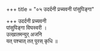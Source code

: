 +++
title = "०५ उदर्दनी प्रच्यवनी पांसुपिङ्गा"

+++
उदर्दनी प्रच्यवनी  
पांसुपिङ्गा विघस्वरी ।  
उत्खातमन्युर् अजनि  
यत् पश्चात् तत् पुरस् कृधि ॥